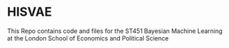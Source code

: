 # HISVAE
This Repo contains code and files for the ST451 Bayesian Machine Learning at the London School of Economics and Political Science

